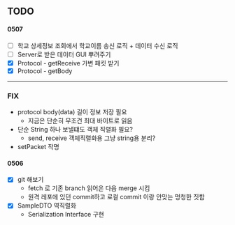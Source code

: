 ## TODO

#### 0507
- [ ] 학교 상세정보 조회에서 학교이름 송신 로직 + 데이터 수신 로직
- [ ] Server로 받은 데이터 GUI 뿌려주기  
- [x] Protocol - getReceive 가변 패킷 받기
- [x] Protocol - getBody

---

### FIX
- protocol body(data) 길이 정보 저장 필요
    - 지금은 단순히 무조건 최대 바이트로 읽음
- 단순 String 하나 보낼떄도 객체 직렬화 필요?
    - send, receive 객체직렬화용 그냥 string용 분리?
- setPacket 작명



#### 0506
- [x] git 해보기
    - fetch 로 기존 branch 읽어온 다음 merge 시킴
    - 원격 레포에 있던 commit하고 로컬 commit 이랑 안맞는 멍청한 짓함
- [x] SampleDTO 역직렬화
    - Serialization Interface 구현